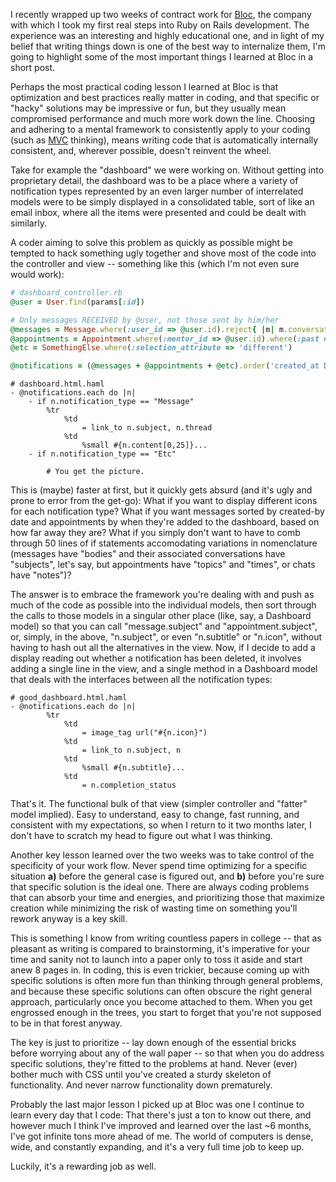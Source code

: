 I recently wrapped up two weeks of contract work for <a href="http://sashafklein.com#bloc">Bloc</a>, the company with which I took my first real steps into Ruby on Rails development. The experience was an interesting and highly educational one, and in light of my belief that writing things down is one of the best way to internalize them, I'm going to highlight some of the most important things I learned at Bloc in a short post.

Perhaps the most practical coding lesson I learned at Bloc is that optimization and best practices really matter in coding, and that specific or "hacky" solutions may be impressive or fun, but they usually mean compromised performance and much more work down the line. Choosing and adhering to a mental framework to consistently apply to your coding (such as <a href="http://en.wikipedia.org/wiki/model-view-controller">MVC</a> thinking), means writing code that is automatically internally consistent, and, wherever possible, doesn't reinvent the wheel.

Take for example the "dashboard" we were working on. Without getting into proprietary detail, the dashboard was to be a place where a variety of notification types represented by an even larger number of interrelated models were to be simply displayed in a consolidated table, sort of like an email inbox, where all the items were presented and could be dealt with similarly.

A coder aiming to solve this problem as quickly as possible might be tempted to hack something ugly together and shove most of the code into the controller and view -- something like this (which I'm not even sure would work):

```ruby
# dashboard_controller.rb
@user = User.find(params[:id])

# Only messages RECEIVED by @user, not those sent by him/her
@messages = Message.where(:user_id => @user.id).reject{ |m| m.conversation.users.first == @user }
@appointments = Appointment.where(:mentor_id => @user.id).where(:past => false)
@etc = SomethingElse.where(:selection_attribute => 'different')

@notifications = (@messages + @appointments + @etc).order('created_at DESC')

```

```haml
# dashboard.html.haml
- @notifications.each do |n|
    - if n.notification_type == "Message"
        %tr
            %td
                = link_to n.subject, n.thread
            %td
                %small #{n.content[0,25]}...
    - if n.notification_type == "Etc"

        # You get the picture.

```

This is (maybe) faster at first, but it quickly gets absurd (and it's ugly and prone to error from the get-go): What if you want to display different icons for each notification type? What if you want messages sorted by created-by date and appointments by when they're added to the dashboard, based on how far away they are? What if you simply don't want to have to comb through 50 lines of if statements accomodating variations in nomenclature (messages have "bodies" and their associated conversations have "subjects", let's say, but appointments have "topics" and "times", or chats have "notes")?

The answer is to embrace the framework you're dealing with and push as much of the code as possible into the individual models, then sort through the calls to those models in a singular other place (like, say, a Dashboard model) so that you can call "message.subject" and "appointment.subject", or, simply, in the above, "n.subject", or even "n.subtitle" or "n.icon", without having to hash out all the alternatives in the view. Now, if I decide to add a display reading out whether a notification has been deleted, it involves adding a single line in the view, and a single method in a Dashboard model that deals with the interfaces between all the notification types:

```haml
# good_dashboard.html.haml
- @notifications.each do |n|
        %tr
            %td
                = image_tag url("#{n.icon}")
            %td
                = link_to n.subject, n
            %td
                %small #{n.subtitle}...
            %td
                = n.completion_status

```

That's it. The functional bulk of that view (simpler controller and "fatter" model implied). Easy to understand, easy to change, fast running, and consistent with my expectations, so when I return to it two months later, I don't have to scratch my head to figure out what I was thinking.

Another key lesson learned over the two weeks was to take control of the specificity of your work flow. Never spend time optimizing for a specific situation **a)** before the general case is figured out, and **b)** before you're sure that specific solution is the ideal one. There are always coding problems that can absorb your time and energies, and prioritizing those that maximize creation while minimizing the risk of wasting time on something you'll rework anyway is a key skill.

This is something I know from writing countless papers in college -- that as pleasant as writing is compared to brainstorming, it's imperative for your time and sanity not to launch into a paper only to toss it aside and start anew 8 pages in. In coding, this is even trickier, because coming up with specific solutions is often more fun than thinking through general problems, and because these specific solutions can often obscure the right general approach, particularly once you become attached to them. When you get engrossed enough in the trees, you start to forget that you're not supposed to be in that forest anyway.

The key is just to prioritize -- lay down enough of the essential bricks before worrying about any of the wall paper -- so that when you do address specific solutions, they're fitted to the problems at hand. Never (ever) bother much with CSS until you've created a sturdy skeleton of functionality. And never narrow functionality down prematurely.

Probably the last major lesson I picked up at Bloc was one I continue to learn every day that I code: That there's just a ton to know out there, and however much I think I've improved and learned over the last ~6 months, I've got infinite tons more ahead of me. The world of computers is dense, wide, and constantly expanding, and it's a very full time job to keep up.

Luckily, it's a rewarding job as well.